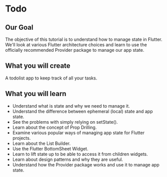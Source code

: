 
# Todo

## Our Goal

The objective of this tutorial is to understand how to manage state in Flutter. We'll look at various Flutter architecture choices and learn to use the officially recommended Provider package to manage our app state.


## What you will create

A todolist app to keep track of all your tasks.

## What you will learn

- Understand what is state and why we need to manage it.
- Understand the difference between ephemeral (local) state and app state.
- See the problems with simply relying on setState().
- Learn about the concept of Prop Drilling.
- Examine various popular ways of managing app state for Flutter projects.
- Learn about the List Builder.
- Use the Flutter BottomSheet Widget.
- Learn to lift state up to be able to access it from children widgets.
- Learn about design patterns and why they are useful.
- Understand how the Provider package works and use it to manage app state.


